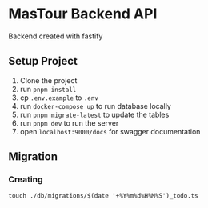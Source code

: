 # MasTour Backend API

Backend created with fastify

## Setup Project

1. Clone the project
2. run `pnpm install`
3. cp `.env.example` to `.env`
4. run `docker-compose up` to run database locally
5. run `pnpm migrate-latest` to update the tables
6. run `pnpm dev` to run the server
7. open `localhost:9000/docs` for swagger documentation

## Migration

### Creating

`touch ./db/migrations/$(date '+%Y%m%d%H%M%S')_todo.ts`
